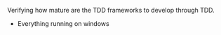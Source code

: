 Verifying how mature are the TDD frameworks to develop through TDD.

* Everything running on windows